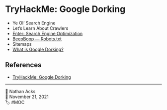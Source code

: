 # TryHackMe: Google Dorking

* Ye Ol’ Search Engine
* Let’s Learn About Crawlers
* [Enter: Search Engine Optimization](../log/2021-11-21%20TryHackMe%20-%20Complete%20Beginner%20(Supplements).md)
* [BeepBoop — Robots.txt](../log/2021-11-21%20TryHackMe%20-%20Complete%20Beginner%20(Supplements).md)
* Sitemaps
* [What is Google Dorking?](../log/2021-11-21%20TryHackMe%20-%20Complete%20Beginner%20(Supplements).md)

## References

* [TryHackMe: Google Dorking](https://tryhackme.com/room/googledorking)

- - - -

👤 Nathan Acks  
📅 November 21, 2021  
🏷️ #MOC

